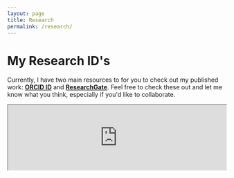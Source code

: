 ```yaml
---
layout: page
title: Research
permalink: /research/
---
```



# My Research ID's

Currently, I have two main resources to for you to check out my published work: [**ORCID ID**](https://orcid.org/0000-0002-2137-1391) and [**ResearchGate**](https://www.researchgate.net/profile/Tyson_Barrett). Feel free to check these out and let me know what you think, especially if you'd like to collaborate.

<object data="https://tysonbarrett.com/assets/CV/CV.pdf" type="application/pdf">
    <iframe src="https://docs.google.com/viewer?url=https://tysonbarrett.com/assets/CV/CV.pdf&embedded=true" style="width:100%"></iframe>
</object>

